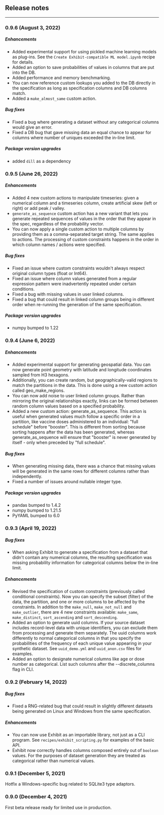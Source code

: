 ## Release notes
---

### 0.9.6 (August 3, 2022)

##### Enhancements
- Added experimental support for using pickled machine learning models as plug-ins. See the `Create Exhibit-compatible ML model.ipynb` recipe for details.
- Added an option to save probabilities of values in columns that are put into the DB.
- Added performance and memory benchmarking.
- You can now reference custom lookups you added to the DB directly in the specification as long as specification columns and DB columns match.
- Added a `make_almost_same` custom action.

##### Bug fixes
- Fixed a bug where generating a dataset without any categorical columns would give an error.
- Fixed a DB bug that gave missing data an equal chance to appear for columns where number of uniques exceeded the in-line limit.

##### Package version upgrades
- added `dill` as a dependency

### 0.9.5 (June 26, 2022)

##### Enhancements
- Added 4 new custom actions to manipulate timeseries: given a numerical column and a timeseries column, create artificial skew (left or right) or add peak / valley.
- `generate_as_sequence` custom action has a new variant that lets you generate repeated sequences of values in the order that they appear in the spec, regardless of the probability vector.
- You can now apply a single custom action to multiple columns by providing them as a comma-separated target string. The same applies to actions. The processing of custom constraints happens in the order in which column names / actions were specified.

##### Bug fixes
- Fixed an issue where custom constraints wouldn't always respect original column types (float or Int64). 
- Fixed an issue where column values generated from a regular expression pattern were inadvertently repeated under certain conditions.
- Fixed a bug with missing values in user linked columns.
- Fixed a bug that could result in linked column groups being in different order when re-running the generation of the same specification.

##### Package version upgrades
- numpy bumped to 1.22

### 0.9.4 (June 6, 2022)

##### Enhancements
- Added experimental support for generating geospatial data. You can now generate point geometry with latitude and longitude coordinates sampled from H3 hexagons.
- Additionally, you can create random, but geographically-valid regions to match the partitions in the data. This is done using a new custom action called geo_make_regions.
- You can now add noise to user linked column groups. Rather than mirroring the original relationships exactly, links can be formed between random column values based on a specified probability.
- Added a new custom action: generate_as_sequence. This action is useful when generated values much follow a specific order in a partition, like vaccine doses administered to an individual: "full schedule" before "booster". This is different from sorting because sorting happens after the data has been generated, whereas generate_as_sequence will ensure that "booster" is never generated by itself - only when preceded by "full schedule".

##### Bug fixes
- When generating missing data, there was a chance that missing values will be generated in the same rows for different columns rather than independently.
- Fixed a number of issues around nullable integer type.

##### Package version upgrades
- pandas bumped to 1.4.2
- numpy bumped to 1.21.5
- PyYAML bumped to 6.0

### 0.9.3 (April 19, 2022)

##### Bug fixes
- When asking Exhibit to generate a specification from a dataset that didn't contain any numerical columns, the resulting specification was missing probability information for categorical columns below the in-line limit.

##### Enhancements
- Revised the specification of custom constraints (previously called conditional constraints). Now you can specify the subset (filter) of the data, the partition, and one or more columns to be affected by the constraints. In addition to the `make_null`, `make_not_null` and `make_outlier`, there are 4 new constraints available: `make_same`, `make_distinct`, `sort_ascending` and `sort_descending`.
- Added an option to generate uuid columns. If your source dataset includes record-level data with unique identifiers, you can exclude them from processing and generate them separately. The uuid columns work differently to normal categorical columns in that you specify the probabilities of the frequency of each unique value appearing in your synthetic dataset. See `uuid_demo.yml` and `uuid_anon.csv` files for examples.
- Added an option to designate numerical columns like age or dose number as categorical. List such columns after the --discrete_columns flag in CLI.

### 0.9.2 (February 14, 2022)

##### Bug fixes
- Fixed a RNG-related bug that could result in slightly different datasets being generated on Linux and Windows from the same specification.

##### Enhancements
- You can now use Exhibit as an importable library, not just as a CLI program. See `recipes/exhibit_scripting.py` for examples of the basic API.
- Exhibit now correctly handles columns composed entirely out of `boolean` values. For the purposes of dataset generation they are treated as categorical rather than numerical values.

### 0.9.1 (December 5, 2021)
Hotfix a Windows-specific bug related to SQLite3 type adaptors.

### 0.9.0 (December 4, 2021)
First beta release ready for limited use in production.